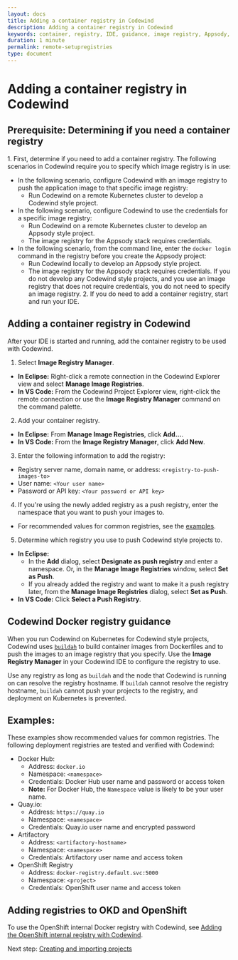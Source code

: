 ```yaml
---
layout: docs
title: Adding a container registry in Codewind
description: Adding a container registry in Codewind
keywords: container, registry, IDE, guidance, image registry, Appsody, Docker, name, push registry, Kubernetes
duration: 1 minute
permalink: remote-setupregistries
type: document
---
```


# Adding a container registry in Codewind

## Prerequisite: Determining if you need a container registry 
1\. First, determine if you need to add a container registry. The following scenarios in Codewind require you to specify which image registry is in use:
- In the following scenario, configure Codewind with an image registry to push the application image to that specific image registry:
    - Run Codewind on a remote Kubernetes cluster to develop a Codewind style project.
- In the following scenario, configure Codewind to use the credentials for a specific image registry:
    - Run Codewind on a remote Kubernetes cluster to develop an Appsody style project.
    - The image registry for the Appsody stack requires credentials.
- In the following scenario, from the command line, enter the `docker login` command in the registry before you create the Appsody project:
    - Run Codewind locally to develop an Appsody style project.
    - The image registry for the Appsody stack requires credentials. 
If you do not develop any Codewind style projects, and you use an image registry that does not require credentials, you do not need to specify an image registry.
2\. If you do need to add a container registry, start and run your IDE.

## Adding a container registry in Codewind
After your IDE is started and running, add the container registry to be used with Codewind.
1. Select **Image Registry Manager**.
  - **In Eclipse:** Right-click a remote connection in the Codewind Explorer view and select **Manage Image Registries**.
  - **In VS Code:** From the Codewind Project Explorer view, right-click the remote connection or use the **Image Registry Manager** command on the command palette.
2. Add your container registry.
  - **In Eclipse:** From **Manage Image Registries**, click **Add...**.
  - **In VS Code:** From the **Image Registry Manager**, click **Add New**.
3. Enter the following information to add the registry:
  - Registry server name, domain name, or address: `<registry-to-push-images-to>`
  - User name: `<Your user name>`
  - Password or API key: `<Your password or API key>`
4. If you're using the newly added registry as a push registry, enter the namespace that you want to push your images to.
  - For recommended values for common registries, see the [examples](#examples).
5. Determine which registry you use to push Codewind style projects to.
  - **In Eclipse:**
    - In the **Add** dialog, select **Designate as push registry** and enter a namespace. Or, in the **Manage Image Registries** window, select **Set as Push**.
    - If you already added the registry and want to make it a push registry later, from the **Manage Image Registries** dialog, select **Set as Push**.
  - **In VS Code:** Click **Select a Push Registry**.

## Codewind Docker registry guidance
When you run Codewind on Kubernetes for Codewind style projects, Codewind uses [`buildah`](https://github.com/containers/buildah) to build container images from Dockerfiles and to push the images to an image registry that you specify. Use the **Image Registry Manager** in your Codewind IDE to configure the registry to use. 

Use any registry as long as `buildah` and the node that Codewind is running on can resolve the registry hostname. If `buildah` cannot resolve the registry hostname, `buildah` cannot push your projects to the registry, and deployment on Kubernetes is prevented.

## Examples:
These examples show recommended values for common registries. The following deployment registries are tested and verified with Codewind:
- Docker Hub:
    - Address: `docker.io`
    - Namespace: `<namespace>`
    - Credentials: Docker Hub user name and password or access token
    - **Note:** For Docker Hub, the `Namespace` value is likely to be your user name. 
- Quay.io:
    - Address: `https://quay.io`
    - Namespace: `<namespace>`
    - Credentials: Quay.io user name and encrypted password
- Artifactory
    - Address: `<artifactory-hostname>`
    - Namespace: `<namespace>`
    - Credentials: Artifactory user name and access token
- OpenShift Registry
    - Address: `docker-registry.default.svc:5000`
    - Namespace: `<project>`
    - Credentials: OpenShift user name and access token

## Adding registries to OKD and OpenShift
To use the OpenShift internal Docker registry with Codewind, see [Adding the OpenShift internal registry with Codewind](openshiftregistry.html).

Next step: [Creating and importing projects](remotedeploy-projects-vscode.html)
